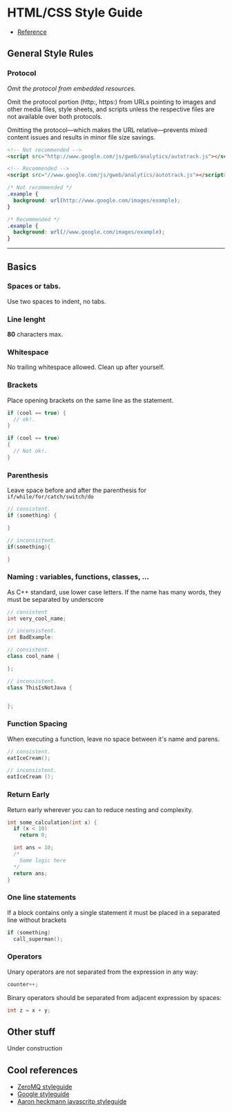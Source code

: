 # HTML/CSS Style Guide
* [Reference](https://github.com/google/styleguide "Reference")

## General Style Rules
### Protocol
*Omit the protocol from embedded resources.*

Omit the protocol portion (http:, https:) from URLs pointing to images and other media files, style sheets, and scripts unless the respective files are not available over both protocols.

Omitting the protocol—which makes the URL relative—prevents mixed content issues and results in minor file size savings.

```HTML
<!-- Not recommended -->
<script src="http://www.google.com/js/gweb/analytics/autotrack.js"></script>
```
```HTML
<!-- Recommended -->
<script src="//www.google.com/js/gweb/analytics/autotrack.js"></script>
```
```CSS
/* Not recommended */
.example {
  background: url(http://www.google.com/images/example);
}
```
```CSS
/* Recommended */
.example {
  background: url(//www.google.com/images/example);
}
```


----------------------------------------------------------------
## Basics

### Spaces or tabs.

Use two spaces to indent, no tabs.

### Line lenght

**80**  characters max.

### Whitespace

No trailing whitespace allowed. Clean up after yourself.

### Brackets

Place opening brackets on the same line as the statement.

```c++
if (cool == true) {
  // ok!.
}

if (cool == true)
{
  // Not ok!.
}
```

### Parenthesis

Leave space before and after the parenthesis for `if/while/for/catch/switch/do`

```c++
// consistent.
if (something) {

}

// inconsistent.
if(something){

}
```

### Naming : variables, functions, classes, ...

As C++ standard, use lower case letters. If the name has many words, they must be separated by underscore

```c++
// consistent
int very_cool_name;

// inconsistent.
int BadExample:
```

```c++
// consistent.
class cool_name {

};

// inconsistent.
class ThisIsNotJava {


};
```

### Function Spacing

When executing a function, leave no space between it's name and parens.

```c++
// consistent.
eatIceCream();

// inconsistent.
eatIceCream ();
```

### Return Early

Return early wherever you can to reduce nesting and complexity.

```c++
int some_calculation(int x) {
  if (x < 10)
    return 0;

  int ans = 10;
  /*
    Some logic here
  */
  return ans;
}
```

### One line statements

If a block contains only a single statement it must be placed in a separated line without brackets

```c++
if (something)
  call_superman();
```

### Operators

Unary operators are not separated from the expression in any way:
```c++
counter++;
```

Binary operators should be separated from adjacent expression by spaces:
```c++
int z = x + y;
```


## Other stuff

Under construction


## Cool references

- [ZeroMQ styleguide](http://zeromq.org/docs:style)
- [Google styleguide](http://google-styleguide.googlecode.com/svn/trunk/cppguide.html)
- [Aaron heckmann javascritp styleguide](https://github.com/aheckmann/js-styleguide)
